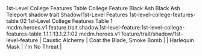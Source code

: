 <ability>
  <name>1st-Level College Features Table</name>
  <keywords>
    <keyword>College</keyword>
  </keywords>
  <type>Feature</type>
  <distance>Black Ash</distance>
  <target>Black Ash Teleport</target>
  <metadata>
    <class>shadow</class>
    <feature_type>trait</feature_type>
    <file_dpath>Shadow/1st-Level Features</file_dpath>
    <item_id>1st-level-college-features-table</item_id>
    <item_index>02</item_index>
    <item_name>1st-Level College Features Table</item_name>
    <level>1</level>
    <scc>mcdm.heroes.v1:feature.trait.shadow.1st-level-feature:1st-level-college-features-table</scc>
    <scdc>1.1.1:13.1.2.1:02</scdc>
    <source>mcdm.heroes.v1</source>
    <type>feature/trait/shadow/1st-level-feature</type>
  </metadata>
  <effects>
    <effect type="mundane">| Caustic Alchemy | Coat the Blade, Smoke Bomb |
| Harlequin Mask  | I&apos;m No Threat              |</effect>
  </effects>
</ability>
